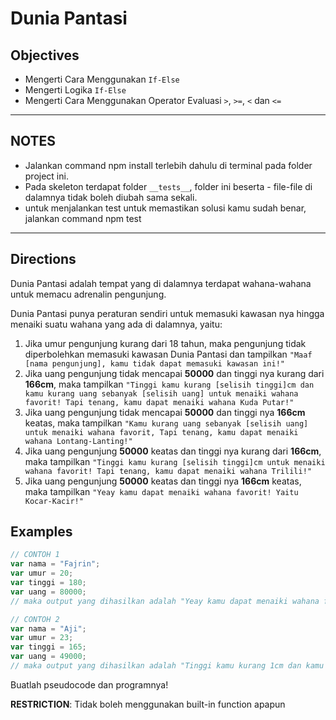 # Dunia Pantasi

## Objectives

- Mengerti Cara Menggunakan `If-Else`
- Mengerti Logika `If-Else`
- Mengerti Cara Menggunakan Operator Evaluasi `>`, `>=`, `<` dan `<=`

---

## NOTES

- Jalankan command npm install terlebih dahulu di terminal pada folder project ini.
- Pada skeleton terdapat folder `__tests__`, folder ini beserta - file-file di dalamnya tidak boleh diubah sama sekali.
- untuk menjalankan test untuk memastikan solusi kamu sudah benar, jalankan command npm test

---

## Directions

Dunia Pantasi adalah tempat yang di dalamnya terdapat wahana-wahana untuk memacu adrenalin pengunjung.

Dunia Pantasi punya peraturan sendiri untuk memasuki kawasan nya hingga menaiki suatu wahana yang ada di dalamnya, yaitu:

1. Jika umur pengunjung kurang dari 18 tahun, maka pengunjung tidak diperbolehkan memasuki kawasan Dunia Pantasi dan tampilkan `"Maaf [nama pengunjung], kamu tidak dapat memasuki kawasan ini!"`
2. Jika uang pengunjung tidak mencapai **50000** dan tinggi nya kurang dari **166cm**, maka tampilkan `"Tinggi kamu kurang [selisih tinggi]cm dan kamu kurang uang sebanyak [selisih uang] untuk menaiki wahana favorit! Tapi tenang, kamu dapat menaiki wahana Kuda Putar!"`
3. Jika uang pengunjung tidak mencapai **50000** dan tinggi nya **166cm** keatas, maka tampilkan `"Kamu kurang uang sebanyak [selisih uang] untuk menaiki wahana favorit, Tapi tenang, kamu dapat menaiki wahana Lontang-Lanting!"`
4. Jika uang pengunjung **50000** keatas dan tinggi nya kurang dari **166cm**, maka tampilkan `"Tinggi kamu kurang [selisih tinggi]cm untuk menaiki wahana favorit! Tapi tenang, kamu dapat menaiki wahana Trilili!"`
5. Jika uang pengunjung **50000** keatas dan tinggi nya **166cm** keatas, maka tampilkan `"Yeay kamu dapat menaiki wahana favorit! Yaitu Kocar-Kacir!"`

## Examples
```js
// CONTOH 1
var nama = "Fajrin";
var umur = 20;
var tinggi = 180;
var uang = 80000;
// maka output yang dihasilkan adalah "Yeay kamu dapat menaiki wahana favorit! Yaitu Kocar-Kacir!"

// CONTOH 2
var nama = "Aji";
var umur = 23;
var tinggi = 165;
var uang = 49000;
// maka output yang dihasilkan adalah "Tinggi kamu kurang 1cm dan kamu kurang uang sebanyak 1000 untuk menaiki wahana favorit! Tapi tenang, kamu dapat menaiki wahana Kuda Putar!"
```

Buatlah pseudocode dan programnya!

**RESTRICTION**:
Tidak boleh menggunakan built-in function apapun
